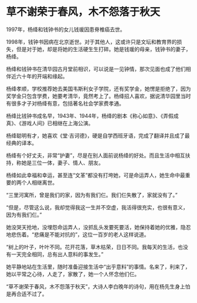 # 草不谢荣于春风，木不怨落于秋天

1997年，杨绛和钱钟书的女儿钱瑗因患脊椎癌去世。 

1998年，钱钟书因病在北京逝世。对于其他人，这或许只是文坛和教育界的损失，但是对于她，却是将她的生活硬生生打碎。她是钱瑗的母亲，钱钟书的妻子，杨绛。 

杨绛和钱钟书在清华园古月堂前相识，可以说是一见钟情，那次见面也成了他们相伴近六十年的开端和缘起。 

杨绛孝顺，学校推荐她去美国韦斯利女子学院，还有奖学金，她愣是拒绝了，因为奖学金只包含学费，她要考清华，竟然考上了。杨绛招人喜欢，据说清华园里当时有很多才子对杨绛有意，包括著名社会学家费孝通。 

杨绛比钱钟书成名早，1943年、1944年，杨绛的剧本《称心如意》、《弄假成真》、《游戏人间》已相继在上海公演。 

杨绛聪明有才，她喜欢《堂·吉诃德》，硬是自学西班牙语，完成了翻译并且成了最经典的译本。 

杨绛有个好丈夫，非常“护妻”，尽是在别人面前说杨绛的好处。而且生活中相互扶持，称她是三位一体，妻子、情人、朋友。 

杨绛如此幸福和幸运，甚至连“文革”都没有打垮她，可是命运弄人，她生命中最重要的两个人相继离世。 

“三里河寓所，曾是我们的家，因为有我们仨。我们仨失散了，家就没有了。” 

“但是，尽管这么说，我却觉得我这一生并不空虚，我活得很充实，也很有意义，因为有我们仨。” 

她没哭天抢地，没埋怨命运弄人，没抓乱头发要死要活，她保持着她的优雅，隐忍地悲伤着。“悲痛是不能对抗的”，这位一百岁的老人这样说道。 

“树上的叶子，叶叶不同。花开花落，草木枯荣，日日不同。我每天的生活，也没有一天完全相同，总有出人意料的事发生。” 

她平静地站在生活里，随时准备迎接生活中“出乎意料”的事情。名来了，利来了，她以平常之心待，人走了，家散了，她一个人怀念他们仨。 

“草不谢荣于春风，木不怨落于秋天”，大诗人李白晚年的诗句，用在杨先生身上怕是再合适不过了。